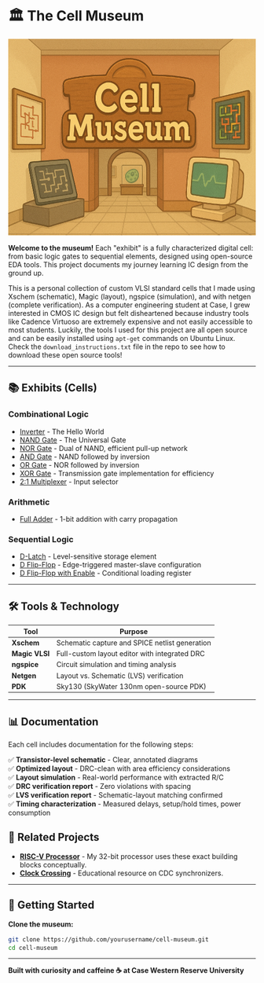 # 🏛️ The Cell Museum
<p align="center">
  <img src="./CellMuseum.png" height=400px />
</p>

**Welcome to the museum!** Each "exhibit" is a fully characterized digital cell: from basic logic gates to sequential elements, designed using open-source EDA tools. This project documents my journey learning IC design from the ground up.

This is a personal collection of custom VLSI standard cells that I made using Xschem (schematic), Magic (layout), ngspice (simulation), and with netgen (complete verification). As a computer
engineering student at Case, I grew interested in CMOS IC design but felt disheartened because industry tools like Cadence Virtuoso are extremely expensive and not easily accessible to most students. Luckily, the tools I used for this project are all open source and can be easily installed using `apt-get` commands on Ubuntu Linux. Check the `download_instructions.txt` file in the repo to see how to download these open source tools!

---

## 📚 Exhibits (Cells)

### Combinational Logic
- [Inverter](./combinational/inverter/) - The Hello World
- [NAND Gate](./combinational/nand/) - The Universal Gate
- [NOR Gate](./combinational/nor/) - Dual of NAND, efficient pull-up network
- [AND Gate](./combinational/and/) - NAND followed by inversion
- [OR Gate](./combinational/or/) - NOR followed by inversion
- [XOR Gate](./combinational/xor/) - Transmission gate implementation for efficiency
- [2:1 Multiplexer](./combinational/mux2/) - Input selector

### Arithmetic
- [Full Adder](./arithmetic/full_adder/) - 1-bit addition with carry propagation

### Sequential Logic
- [D-Latch](./sequential/d_latch/) - Level-sensitive storage element
- [D Flip-Flop](./sequential/d_flipflop/) - Edge-triggered master-slave configuration
- [D Flip-Flop with Enable](./sequential/d_ff_en/) - Conditional loading register

---

## 🛠️ Tools & Technology

| Tool | Purpose |
|------|---------|
| **Xschem** | Schematic capture and SPICE netlist generation |
| **Magic VLSI** | Full-custom layout editor with integrated DRC |
| **ngspice** | Circuit simulation and timing analysis |
| **Netgen** | Layout vs. Schematic (LVS) verification |
| **PDK** | Sky130 (SkyWater 130nm open-source PDK) |

---

## 📊 Documentation

Each cell includes documentation for the following steps:

✅ **Transistor-level schematic** - Clear, annotated diagrams  
✅ **Optimized layout** - DRC-clean with area efficiency considerations  
✅ **Layout simulation** - Real-world performance with extracted R/C  
✅ **DRC verification report** - Zero violations with spacing <br>
✅ **LVS verification report** - Schematic-layout matching confirmed  
✅ **Timing characterization** - Measured delays, setup/hold times, power consumption  

## 🔗 Related Projects

- **[RISC-V Processor](https://github.com/AxC1271/RISCV-CPU)** - My 32-bit processor uses these exact building blocks conceptually.
- **[Clock Crossing](https://github.com/AxC1271/ClockCrossing)** - Educational resource on CDC synchronizers.

---

## 🎫 Getting Started

**Clone the museum:**
```bash
git clone https://github.com/yourusername/cell-museum.git
cd cell-museum
```

---

**Built with curiosity and caffeine ☕ at Case Western Reserve University**
